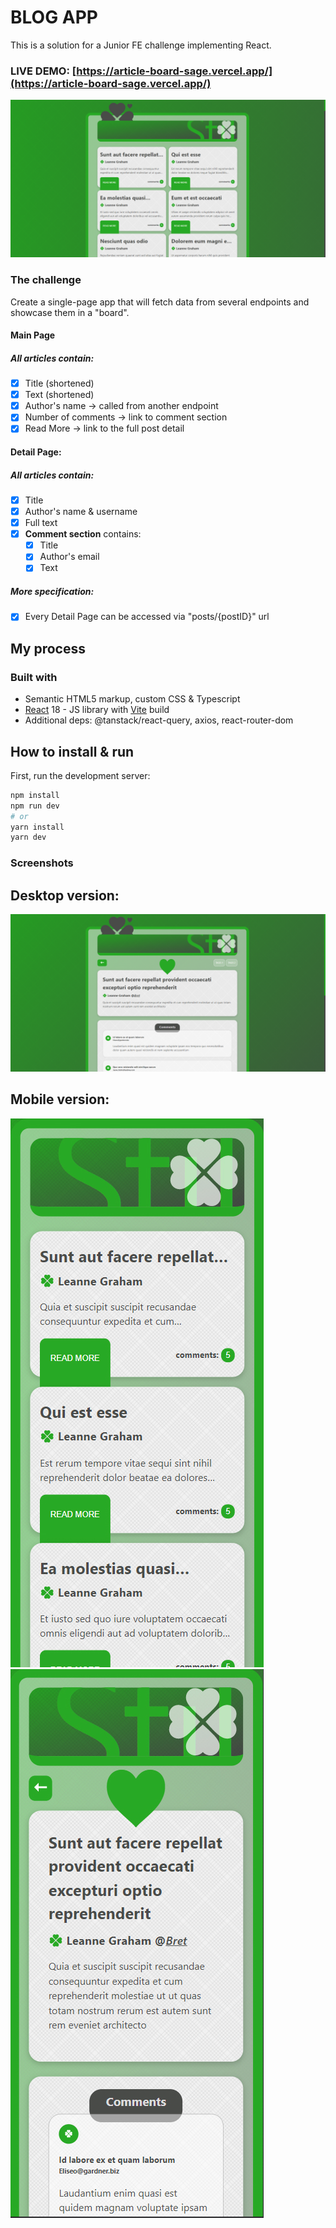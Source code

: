 # BLOG APP

This is a solution for a Junior FE challenge implementing React.

### LIVE DEMO: [https://article-board-sage.vercel.app/](https://article-board-sage.vercel.app/)

![DEMO1](./src/assets/demo/demo_desktop1.jpg)

### The challenge

Create a single-page app that will fetch data from several endpoints and showcase them in a "board".

#### Main Page

##### All articles contain:

- [x] Title (shortened)
- [x] Text (shortened)
- [x] Author's name -> called from another endpoint
- [x] Number of comments -> link to comment section
- [x] Read More -> link to the full post detail

#### Detail Page:

##### All articles contain:

- [x] Title
- [x] Author's name & username
- [x] Full text
- [x] **Comment section** contains:
  - [x] Title
  - [x] Author's email
  - [x] Text

##### More specification:

- [x] Every Detail Page can be accessed via "posts/{postID}" url

## My process

### Built with

- Semantic HTML5 markup, custom CSS & Typescript
- [React](https://reactjs.org/) 18 - JS library with [Vite](https://vitejs.dev/) build
- Additional deps: @tanstack/react-query, axios, react-router-dom

## How to install & run

First, run the development server:

```bash
npm install
npm run dev
# or
yarn install
yarn dev
```

### Screenshots

## Desktop version:

![DEMO2](./src/assets/demo/demo_desktop2.jpg)

## Mobile version:

![DEMO3](./src/assets/demo/demo_mobile1.jpg)
![DEMO4](./src/assets/demo/demo_mobile2.jpg)
